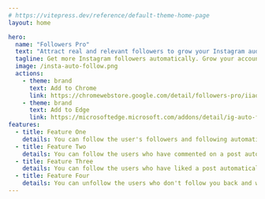 ```yaml
---
# https://vitepress.dev/reference/default-theme-home-page
layout: home

hero:
  name: "Followers Pro"
  text: "Attract real and relevant followers to grow your Instagram audience."
  tagline: Get more Instagram followers automatically. Grow your account, expand your reach, build your brand and get more leads — organically.
  image: /insta-auto-follow.png
  actions:
    - theme: brand
      text: Add to Chrome
      link: https://chromewebstore.google.com/detail/followers-pro/iiaohnpoogjkomcdkhdfljgpglejpaad
    - theme: brand
      text: Add to Edge
      link: https://microsoftedge.microsoft.com/addons/detail/ig-auto-followunfollow/kpmddcnchbdoenhghgpgfdeahipcijle
features:
  - title: Feature One
    details: You can follow the user's followers and following automatically
  - title: Feature Two
    details: You can follow the users who have commented on a post automatically
  - title: Feature Three
    details: You can follow the users who have liked a post automatically
  - title: Feature Four
    details: You can unfollow the users who don't follow you back and who you are following
---
```


<script setup>
    import InstaAutoFollowPricing from './components/InstaAutoFollowPricing.vue'
    import InstaAutoFollowFAQ from './components/InstaAutoFollowFAQ.vue'
    import Checkout from './Checkout.vue'
</script>

<InstaAutoFollowPricing />
<InstaAutoFollowFAQ />
<Checkout chrome-extension-name="insta_follow" />
